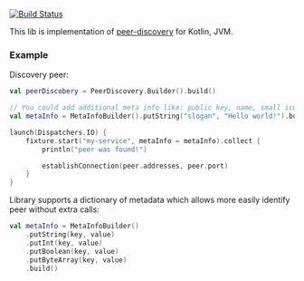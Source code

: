 [![Build Status](https://travis-ci.org/libredrop/peer-discovery-kotlin.svg?branch=master)](https://travis-ci.org/libredrop/peer-discovery-kotlin)

This lib is implementation of [peer-discovery](https://github.com/libredrop/peers-discovery) for Kotlin, JVM.

### Example

Discovery peer:
```kotlin
val peerDiscobery = PeerDiscovery.Builder().build()

// You could add additional meta info like: public key, name, small icons
val metaInfo = MetaInfoBuilder().putString("slogan", "Hello world!").build()

launch(Dispatchers.IO) {
    fixture.start("my-service", metaInfo = metaInfo).collect {
        println("peer was found!")

        establishConnection(peer.addresses, peer.port)
    }    
}
```

Library supports a dictionary of metadata which allows more easily identify peer without extra calls:

```kotlin
val metaInfo = MetaInfoBuilder()
    .putString(key, value)
    .putInt(key, value)
    .putBoolean(key, value)
    .putByteArray(key, value)
    .build()
```
